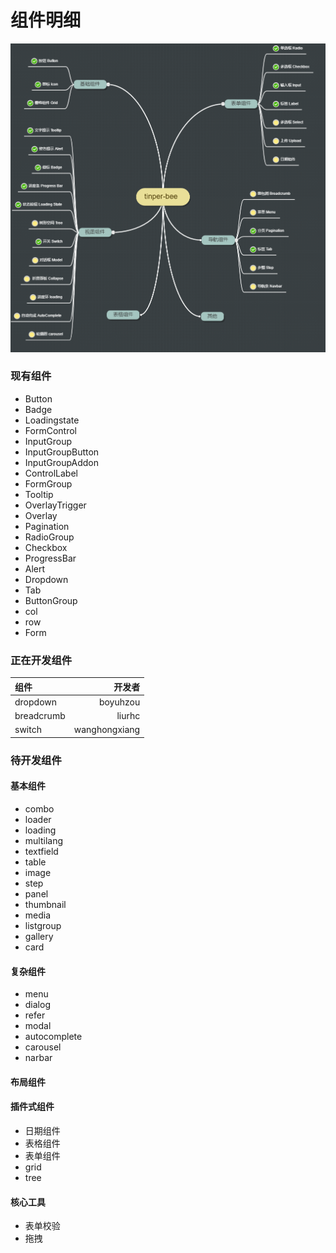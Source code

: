 # 组件明细

![脑图](img/tinper-bee.png)

### 现有组件

- Button
- Badge
- Loadingstate
- FormControl
- InputGroup
- InputGroupButton
- InputGroupAddon
- ControlLabel
- FormGroup
- Tooltip
- OverlayTrigger
- Overlay
- Pagination
- RadioGroup
- Checkbox
- ProgressBar
- Alert
- Dropdown
- Tab
- ButtonGroup
- col
- row
- Form

### 正在开发组件
|组件|开发者|
|:--|--:|
|dropdown|boyuhzou|
|breadcrumb|liurhc|
|switch|wanghongxiang|


### 待开发组件

#### 基本组件


- combo
- loader
- loading
- multilang
- textfield
- table
- image
- step
- panel
- thumbnail
- media
- listgroup
- gallery
- card

#### 复杂组件

- menu
- dialog
- refer
- modal
- autocomplete
- carousel
- narbar


#### 布局组件


#### 插件式组件

- 日期组件
- 表格组件
- 表单组件
- grid
- tree

#### 核心工具

- 表单校验
- 拖拽
